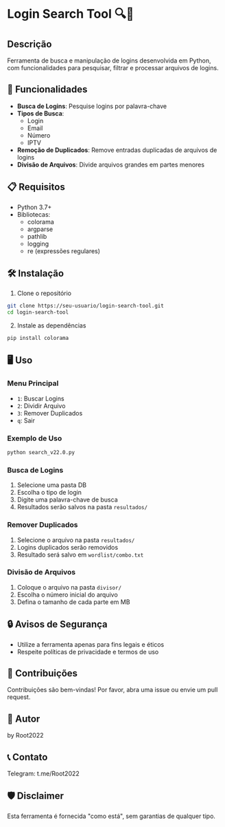 # Login Search Tool 🔍🔐

## Descrição
Ferramenta de busca e manipulação de logins desenvolvida em Python, com funcionalidades para pesquisar, filtrar e processar arquivos de logins.

## 🚀 Funcionalidades
- **Busca de Logins**: Pesquise logins por palavra-chave
- **Tipos de Busca**: 
  - Login
  - Email
  - Número
  - IPTV
- **Remoção de Duplicados**: Remove entradas duplicadas de arquivos de logins
- **Divisão de Arquivos**: Divide arquivos grandes em partes menores

## 📋 Requisitos
- Python 3.7+
- Bibliotecas:
  - colorama
  - argparse
  - pathlib
  - logging
  - re (expressões regulares)

## 🛠️ Instalação

1. Clone o repositório
```bash
git clone https://seu-usuario/login-search-tool.git
cd login-search-tool
```

2. Instale as dependências
```bash
pip install colorama
```

## 🖥️ Uso

### Menu Principal
- `1`: Buscar Logins
- `2`: Dividir Arquivo
- `3`: Remover Duplicados
- `q`: Sair

### Exemplo de Uso
```bash
python search_v22.0.py
```

### Busca de Logins
1. Selecione uma pasta DB
2. Escolha o tipo de login
3. Digite uma palavra-chave de busca
4. Resultados serão salvos na pasta `resultados/`

### Remover Duplicados
1. Selecione o arquivo na pasta `resultados/`
2. Logins duplicados serão removidos
3. Resultado será salvo em `wordlist/combo.txt`

### Divisão de Arquivos
1. Coloque o arquivo na pasta `divisor/`
2. Escolha o número inicial do arquivo
3. Defina o tamanho de cada parte em MB

## 🔒 Avisos de Segurança
- Utilize a ferramenta apenas para fins legais e éticos
- Respeite políticas de privacidade e termos de uso

## 🤝 Contribuições
Contribuições são bem-vindas! Por favor, abra uma issue ou envie um pull request.

## 👥 Autor
by Root2022

## 📞 Contato
Telegram: t.me/Root2022

## 🛡️ Disclaimer
Esta ferramenta é fornecida "como está", sem garantias de qualquer tipo.
